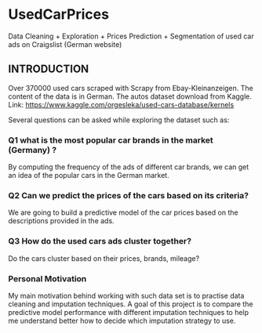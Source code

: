 # UsedCarPrices
Data Cleaning + Exploration + Prices Prediction + Segmentation of used car ads on Craigslist (German website)


## INTRODUCTION
Over 370000 used cars scraped with Scrapy from Ebay-Kleinanzeigen. The content of the data is in German. The autos dataset download from Kaggle. Link: https://www.kaggle.com/orgesleka/used-cars-database/kernels

Several questions can be asked while exploring the dataset such as:

### Q1 what is the most popular car brands in the market (Germany) ? 
By computing the frequency of the ads of different car brands, we can get an idea of the popular cars in the German market.

### Q2 Can we predict the prices of the cars based on its criteria?
We are going to build a predictive model of the car prices based on the descriptions provided in the ads.

### Q3 How do the used cars ads cluster together? 
Do the cars cluster based on their prices, brands, mileage?

### Personal Motivation
My main motivation behind working with such data set is to practise data cleaning and imputation techniques. 
A goal of this project is to compare the predictive model performance with different imputation techniques to help me understand better how to decide which imputation strategy to use.



